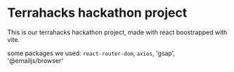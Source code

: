 # Terrahacks hackathon project
This is our terrahacks hackathon project, made with react boostrapped with vite.

some packages we used:
`react-router-dom`, `axios`, 'gsap', '@emailjs/browser'